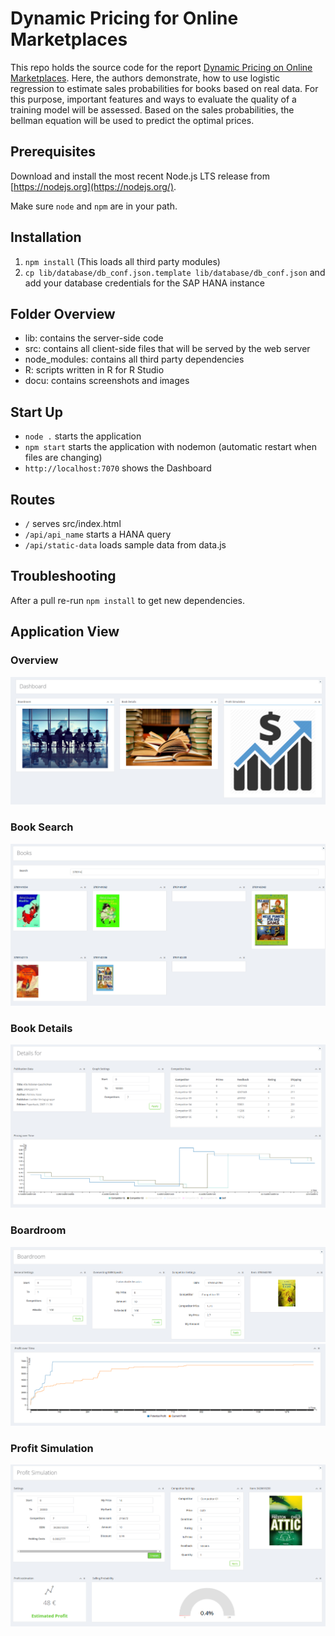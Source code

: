 # Dynamic Pricing for Online Marketplaces

This repo holds the source code for the report [Dynamic Pricing on Online Marketplaces](https://hpi.framsteg.de/data/epic/Dynamic_Pricing.pdf). Here, the authors demonstrate, how to use logistic regression to estimate sales probabilities for books based on real data.  For this purpose, important features and ways to evaluate the quality of a training model will be assessed.  Based on the sales probabilities, the bellman equation will be used to predict the optimal prices.

## Prerequisites

Download and install the most recent Node.js LTS release from [https://nodejs.org](https://nodejs.org/).

Make sure `node` and `npm` are in your path.


## Installation

1. `npm install` (This loads all third party modules)
2. `cp lib/database/db_conf.json.template lib/database/db_conf.json` and add your database credentials for the SAP HANA instance


## Folder Overview

* lib: contains the server-side code
* src: contains all client-side files that will be served by the web server
* node_modules: contains all third party dependencies
* R: scripts written in R for R Studio
* docu: contains screenshots and images

## Start Up

* `node .` starts the application
* `npm start` starts the application with nodemon (automatic restart when files are changing)
* `http://localhost:7070` shows the Dashboard

## Routes

* `/` serves src/index.html
* `/api/api_name` starts a HANA query
* `/api/static-data` loads sample data from data.js


## Troubleshooting

After a pull re-run `npm install` to get new dependencies.

## Application View

### Overview

![alt tag](/docu/dashboard.png?raw=true)

### Book Search

![alt tag](/docu/book_overview.png?raw=true)

### Book Details

![alt tag](/docu/book_details.png?raw=true)

### Boardroom

![alt tag](/docu/boardroom.png?raw=true)
![alt tag](/docu/boardroom_chart.png?raw=true)

### Profit Simulation

![alt tag](/docu/profit_estimation.png?raw=true)
